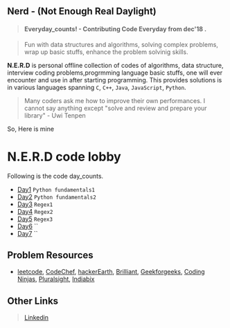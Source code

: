 ## Nerd - (Not Enough Real Daylight) 
> #### Everyday_counts! - Contributing Code Everyday from dec'18 .

> Fun with data structures and algorithms, solving complex problems, wrap up basic stuffs, enhance the problem solvinig skills.

**N.E.R.D**  is personal offline collection of codes of algorithms, data structure, interview coding problems,progrmming language basic stuffs, one will ever encounter and use in after starting programming. 
This provides solutions is in various languages spanning `C`, `C++`, `Java`, `JavaScript`, `Python`.

 > Many coders ask me how to improve their own performances. I cannot say anything except "solve and review and prepare your library" - Uwi Tenpen
 
So, Here is mine

# N.E.R.D code lobby
Following is the code day_counts.

- [Day1](https://github.com/ShubhamPy/N.E.R.D/blob/master/code/Day1.py)  ` Python fundamentals1 `
- [Day2](https://github.com/ShubhamPy/N.E.R.D/blob/master/code/Day2.py)  ` Python fundamentals2 `
- [Day3](https://github.com/ShubhamPy/N.E.R.D/blob/master/code/Day3.py)  ` Regex1 `
- [Day4](https://github.com/ShubhamPy/N.E.R.D/blob/master/code/Day4.py)  ` Regex2 `
- [Day5](https://github.com/ShubhamPy/N.E.R.D/blob/master/code/Day5.py)  ` Regex3 `
- [Day6](https://github.com/ShubhamPy/N.E.R.D/blob/master/code/Day6.py)  ``
- [Day7](https://github.com/ShubhamPy/N.E.R.D/blob/master/code/Day7.py)  ``

## Problem Resources
- [leetcode](https://leetcode.com/), [CodeChef](https://www.codechef.com), [hackerEarth](https://www.hackerearth.com/), [Brilliant](https://brilliant.org/courses/#computer-science-foundational), [Geekforgeeks](https://www.geeksforgeeks.org/), [Coding Ninjas](https://www.codingninjas.in/app/home), [Pluralsight](https://www.pluralsight.com/), [Indiabix](https://www.indiabix.com/)
## Other Links
> [Linkedin](https://www.linkedin.com/in/shubhampy/)
